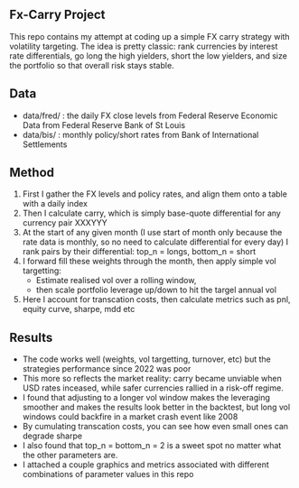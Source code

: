 Fx-Carry Project
----
This repo contains my attempt at coding up a simple FX carry strategy with volatility targeting. The idea is pretty classic: rank currencies by interest rate differentials, go long the high yielders, short the low yielders, and size the portfolio so that overall risk stays stable.

Data
----
- data/fred/ : the daily FX close levels from Federal Reserve Economic Data from Federal Reserve Bank of St Louis
- data/bis/ : monthly policy/short rates from Bank of International Settlements

Method
----
1) First I gather the FX levels and policy rates, and align them onto a table with a daily index
2) Then I calculate carry, which is simply base-quote differential for any currency pair XXXYYY
3) At the start of any given month (I use start of month only because the rate data is monthly, so no need to calculate differential for every day) I rank pairs by their differential: top_n = longs, bottom_n = short
4) I forward fill these weights through the month, then apply simple vol targetting:
   - Estimate realised vol over a rolling window,
   - then scale portfolio leverage up/down to hit the targel annual vol
6) Here I account for transcation costs, then calculate metrics such as pnl, equity curve, sharpe, mdd etc

Results
----
- The code works well (weights, vol targetting, turnover, etc) but the strategies performance since 2022 was poor
- This more so reflects the market reality: carry became unviable when USD rates inceased, while safer currencies rallied in a risk-off regime.
- I found that adjusting to a longer vol window makes the leveraging smoother and makes the results look better in the backtest, but long vol windows could backfire in a market crash event like 2008
- By cumulating transcation costs, you can see how even small ones can degrade sharpe
- I also found that top_n = bottom_n = 2 is a sweet spot no matter what the other parameters are.
- I attached a couple graphics and metrics associated with different combinations of parameter values in this repo






